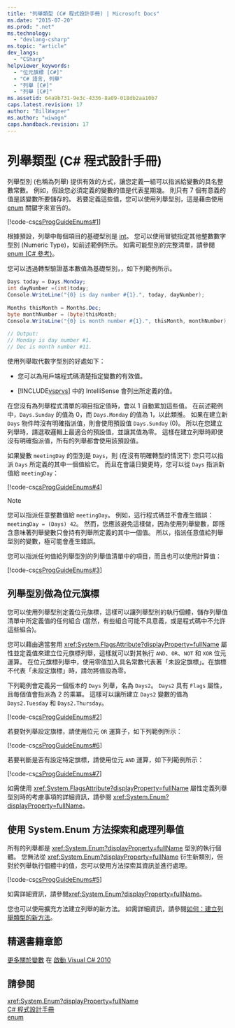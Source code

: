 ```yaml
---
title: "列舉類型 (C# 程式設計手冊) | Microsoft Docs"
ms.date: "2015-07-20"
ms.prod: ".net"
ms.technology: 
  - "devlang-csharp"
ms.topic: "article"
dev_langs: 
  - "CSharp"
helpviewer_keywords: 
  - "位元旗標 [C#]"
  - "C# 語言, 列舉"
  - "列舉 [C#]"
  - "列舉 [C#]"
ms.assetid: 64a9b731-9e3c-4336-8a09-018db2aa10b7
caps.latest.revision: 17
author: "BillWagner"
ms.author: "wiwagn"
caps.handback.revision: 17
---
```

# 列舉類型 (C# 程式設計手冊)
列舉型別 \(也稱為列舉\) 提供有效的方式，讓您定義一組可以指派給變數的具名整數常數。  例如，假設您必須定義的變數的值是代表星期幾。  則只有 7 個有意義的值是該變數所要儲存的。  若要定義這些值，您可以使用列舉型別，這是藉由使用 [enum](../../csharp/language-reference/keywords/enum.md) 關鍵字來宣告的。  
  
 [!code-cs[csProgGuideEnums#1](../../csharp/programming-guide/codesnippet/CSharp/enumeration-types_1.cs)]  
  
 根據預設，列舉中每個項目的基礎型別是 [int](../../csharp/language-reference/keywords/int.md)。  您可以使用冒號指定其他整數數字型別 \(Numeric Type\)，如前述範例所示。  如需可能型別的完整清單，請參閱 [enum \(C\# 參考\)](../../csharp/language-reference/keywords/enum.md)。  
  
 您可以透過轉型驗證基本數值為基礎型別，，如下列範例所示。  
  
```c#  
Days today = Days.Monday;  
int dayNumber =(int)today;  
Console.WriteLine("{0} is day number #{1}.", today, dayNumber);  
  
Months thisMonth = Months.Dec;  
byte monthNumber = (byte)thisMonth;  
Console.WriteLine("{0} is month number #{1}.", thisMonth, monthNumber);  
  
// Output:  
// Monday is day number #1.  
// Dec is month number #11.  
```  
  
 使用列舉取代數字型別的好處如下：  
  
-   您可以為用戶端程式碼清楚指定變數的有效值。  
  
-   [!INCLUDE[vsprvs](../../csharp/includes/vsprvs-md.md)] 中的 IntelliSense 會列出所定義的值。  
  
 在您沒有為列舉程式清單的項目指定值時，會以 1 自動累加這些值。  在前述範例中，`Days.Sunday` 的值為 0，而 `Days.Monday` 的值為 1，以此類推。  如果在建立新 `Days` 物件時沒有明確指派值，則會使用預設值 `Days.Sunday` \(0\)。  所以在您建立列舉時，請選取邏輯上最適合的預設值，並讓其值為零。  這樣在建立列舉時即使沒有明確指派值，所有的列舉都會使用該預設值。  
  
 如果變數 `meetingDay` 的型別是 `Days`，則 \(在沒有明確轉型的情況下\) 您只可以指派 `Days` 所定義的其中一個值給它。  而且在會議日變更時，您可以從 `Days` 指派新值給 `meetingDay`：  
  
 [!code-cs[csProgGuideEnums#4](../../csharp/programming-guide/codesnippet/CSharp/enumeration-types_2.cs)]  
  
> [!NOTE]
>  您可以指派任意整數值給 `meetingDay`。  例如，這行程式碼並不會產生錯誤：`meetingDay = (Days) 42`。  然而，您應該避免這樣做，因為使用列舉變數，即隱含意味著列舉變數只會持有列舉所定義的其中一個值。  所以，指派任意值給列舉型別的變數，極可能會產生錯誤。  
  
 您可以指派任何值給列舉型別的列舉值清單中的項目，而且也可以使用計算值：  
  
 [!code-cs[csProgGuideEnums#3](../../csharp/programming-guide/codesnippet/CSharp/enumeration-types_3.cs)]  
  
## 列舉型別做為位元旗標  
 您可以使用列舉型別定義位元旗標，這樣可以讓列舉型別的執行個體，儲存列舉值清單中所定義值的任何組合   \(當然，有些組合可能不具意義，或是程式碼中不允許這些組合\)。  
  
 您可以藉由適當套用 <xref:System.FlagsAttribute?displayProperty=fullName> 屬性並定義值來建立位元旗標列舉，這樣就可以對其執行 `AND`、`OR`、`NOT` 和 `XOR` 位元運算。  在位元旗標列舉中，使用零值加入具名常數代表著「未設定旗標」。在旗標不代表「未設定旗標」時，請勿將值設為零。  
  
 下列範例會定義另一個版本的 `Days` 列舉，名為 `Days2`。  `Days2` 具有 `Flags` 屬性，且每個值會指派為 2 的乘冪。  這樣可以讓所建立 `Days2` 變數的值為 `Days2.Tuesday` 和 `Days2.Thursday`。  
  
 [!code-cs[csProgGuideEnums#2](../../csharp/programming-guide/codesnippet/CSharp/enumeration-types_4.cs)]  
  
 若要對列舉設定旗標，請使用位元 `OR` 運算子，如下列範例所示：  
  
 [!code-cs[csProgGuideEnums#6](../../csharp/programming-guide/codesnippet/CSharp/enumeration-types_5.cs)]  
  
 若要判斷是否有設定特定旗標，請使用位元 `AND` 運算，如下列範例所示：  
  
 [!code-cs[csProgGuideEnums#7](../../csharp/programming-guide/codesnippet/CSharp/enumeration-types_6.cs)]  
  
 如需使用 <xref:System.FlagsAttribute?displayProperty=fullName> 屬性定義列舉型別時的考慮事項的詳細資訊，請參閱 <xref:System.Enum?displayProperty=fullName>。  
  
## 使用 System.Enum 方法探索和處理列舉值  
 所有的列舉都是 <xref:System.Enum?displayProperty=fullName> 型別的執行個體。  您無法從 <xref:System.Enum?displayProperty=fullName> 衍生新類別，但對於列舉執行個體中的值，您可以使用方法探索其資訊並進行處理。  
  
 [!code-cs[csProgGuideEnums#5](../../csharp/programming-guide/codesnippet/CSharp/enumeration-types_7.cs)]  
  
 如需詳細資訊，請參閱<xref:System.Enum?displayProperty=fullName>。  
  
 您也可以使用擴充方法建立列舉的新方法。  如需詳細資訊，請參閱[如何：建立列舉類型的新方法](../../csharp/programming-guide/classes-and-structs/how-to-create-a-new-method-for-an-enumeration.md)。  
  
## 精選書籍章節  
 [更多關於變數](http://go.microsoft.com/fwlink/?LinkId=221230) 在 [啟動 Visual C\# 2010](http://go.microsoft.com/fwlink/?LinkId=221214)  
  
## 請參閱  
 <xref:System.Enum?displayProperty=fullName>   
 [C\# 程式設計手冊](../../csharp/programming-guide/index.md)   
 [enum](../../csharp/language-reference/keywords/enum.md)